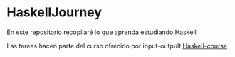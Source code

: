 # HaskellJourney
En este repositorio recopilaré lo que aprenda estudiando Haskell

Las tareas hacen parte del curso ofrecido por input-outpult [Haskell-course](https://github.com/input-output-hk/haskell-course/tree/main)
